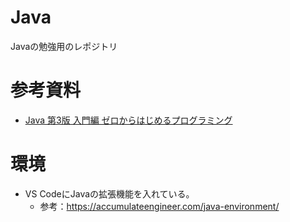 # Java
Javaの勉強用のレポジトリ

# 参考資料
* [Java 第3版 入門編 ゼロからはじめるプログラミング](https://www.shoeisha.co.jp/book/detail/9784798167060)

# 環境
* VS CodeにJavaの拡張機能を入れている。
  * 参考：https://accumulateengineer.com/java-environment/